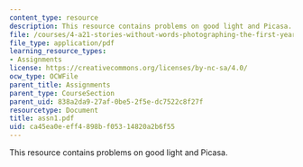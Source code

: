 ```yaml
---
content_type: resource
description: This resource contains problems on good light and Picasa.
file: /courses/4-a21-stories-without-words-photographing-the-first-year-fall-2006/ca45ea0eeff4898bf05314820a2b6f55_assn1.pdf
file_type: application/pdf
learning_resource_types:
- Assignments
license: https://creativecommons.org/licenses/by-nc-sa/4.0/
ocw_type: OCWFile
parent_title: Assignments
parent_type: CourseSection
parent_uid: 838a2da9-27af-0be5-2f5e-dc7522c8f27f
resourcetype: Document
title: assn1.pdf
uid: ca45ea0e-eff4-898b-f053-14820a2b6f55
---
```

This resource contains problems on good light and Picasa.